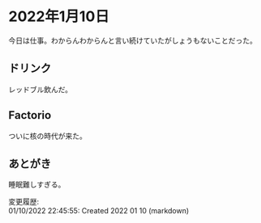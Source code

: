 # 2022年1月10日

今日は仕事。わからんわからんと言い続けていたがしょうもないことだった。

## ドリンク

レッドブル飲んだ。

## Factorio

ついに核の時代が来た。

## あとがき

睡眠難しすぎる。

変更履歴:  
01/10/2022 22:45:55: Created 2022 01 10 (markdown)  
